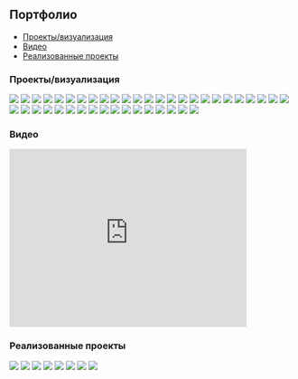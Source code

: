 ## Портфолио

* [Проекты/визуализация](#projects)
* [Видео](#video)
* [Реализованные проекты](#implemented)

<a id="projects"></a>
### Проекты/визуализация

[![](projects/project1/1.jpg)](projects/project1/)
[![](projects/agava/1.jpg)](projects/agava/)
[![](projects/armen/1.jpg)](projects/armen/)
[![](projects/gothic/1.jpg)](projects/gothic/)
[![](projects/7/1.jpg)](projects/7/)
[![](projects/35/1.jpg)](projects/35/)
[![](projects/13/1.jpg)](projects/13/)
[![](projects/8/1.jpg)](projects/8/)
[![](projects/hitech2/1.jpg)](projects/hitech2/)
[![](projects/3/1.jpg)](projects/3/)
[![](projects/2/1.jpg)](projects/2/)
[![](projects/vologda/1.jpg)](projects/vologda/)
[![](projects/tower/1.jpg)](projects/tower/)
[![](projects/31/1.jpg)](projects/31/)
[![](projects/16/1.jpg)](projects/16/)
[![](projects/12/1.jpg)](projects/12/)
[![](projects/15/1.jpg)](projects/15/)
[![](projects/26/1.jpg)](projects/26/)
[![](projects/25/1.jpg)](projects/25/)
[![](projects/29/1.jpg)](projects/29/)
[![](projects/30/1.jpg)](projects/30/)
[![](projects/18/1.jpg)](projects/18/)
[![](projects/17/1.jpg)](projects/17/)
[![](projects/19/1.jpg)](projects/19/)
[![](projects/21/1.jpg)](projects/21/)
[![](projects/24/1.jpg)](projects/24/)
[![](projects/23/1.jpg)](projects/23/)
[![](projects/22/1.jpg)](projects/22/)
[![](projects/27/1.jpg)](projects/27/)
[![](projects/28/1.jpg)](projects/28/)
[![](projects/hitech/1.jpg)](projects/hitech/)
[![](projects/1/1.jpg)](projects/1/)
[![](projects/11/1.jpg)](projects/11/)
[![](projects/9/1.jpg)](projects/9/)
[![](projects/10/1.jpg)](projects/10/)
[![](projects/lounge/1.jpg)](projects/lounge/)
[![](projects/4/1.jpg)](projects/4/)
[![](projects/37/1.jpg)](projects/37/)
[![](projects/34/1.jpg)](projects/34/)
[![](projects/fence/1.jpg)](projects/fence/)
[![](projects/5/1.jpg)](projects/5/)
[![](projects/33/1.jpg)](projects/33/)


<a id="video"></a>
### Видео
<iframe width="420" height="315" src="https://www.youtube.com/embed/-WAlyIgcBko" frameborder="0" allowfullscreen></iframe>

<a id="implemented"></a>
### Реализованные проекты

[![](implemented/project1/1.jpg)](implemented/project1/)
[![](implemented/agava/1.jpg)](implemented/agava/)
[![](implemented/agava2/1.jpg)](implemented/agava2/)
[![](implemented/agava3/1.jpg)](implemented/agava3/)
[![](implemented/hitech/1.jpg)](implemented/hitech/)
[![](implemented/lsk/1.jpg)](implemented/lsk/)
[![](implemented/optima/1.jpg)](implemented/optima/)
[![](implemented/tower/1.jpg)](implemented/tower/)
